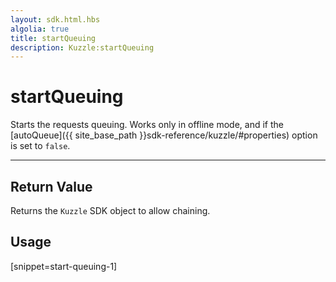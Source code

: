```yaml
---
layout: sdk.html.hbs
algolia: true
title: startQueuing
description: Kuzzle:startQueuing
---
```

  

# startQueuing
Starts the requests queuing. Works only in offline mode, and if the [autoQueue]({{ site_base_path }}sdk-reference/kuzzle/#properties) option is set to `false`.

---

## Return Value

Returns the `Kuzzle` SDK object to allow chaining.

## Usage

[snippet=start-queuing-1]
